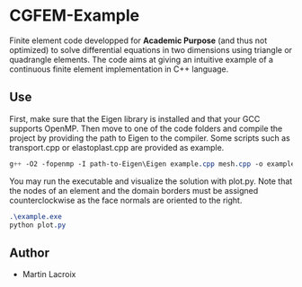 # CGFEM-Example

Finite element code developped for **Academic Purpose** (and thus not optimized) to solve differential equations in two dimensions using triangle or quadrangle elements. The code aims at giving an intuitive example of a continuous finite element implementation in C++ language.

## Use

First, make sure that the Eigen library is installed and that your GCC supports OpenMP. Then move to one of the code folders and compile the project by providing the path to Eigen to the compiler. Some scripts such as transport.cpp or elastoplast.cpp are provided as example.
```css
g++ -O2 -fopenmp -I path-to-Eigen\Eigen example.cpp mesh.cpp -o example.exe
```
You may run the executable and visualize the solution with plot.py. Note that the nodes of an element and the domain borders must be assigned counterclockwise as the face normals are oriented to the right.
```css
.\example.exe
python plot.py
```

## Author

* Martin Lacroix
